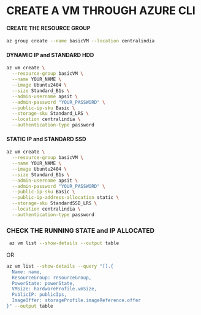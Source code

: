 # CREATE A VM THROUGH AZURE CLI

#### CREATE THE RESOURCE GROUP
```bash
az group create --name basicVM --location centralindia
```

#### DYNAMIC IP and STANDARD HDD 
```bash
az vm create \
  --resource-group basicVM \
  --name YOUR_NAME \
  --image Ubuntu2404 \
  --size Standard_B1s \
  --admin-username apsit \
  --admin-password "YOUR_PASSWORD" \
  --public-ip-sku Basic \
  --storage-sku Standard_LRS \
  --location centralindia \
  --authentication-type password
```
 #### STATIC IP and STANDARD SSD 
```bash
az vm create \
  --resource-group basicVM \
  --name YOUR_NAME \
  --image Ubuntu2404 \
  --size Standard_B1s \
  --admin-username apsit \
  --admin-password "YOUR_PASSWORD" \
  --public-ip-sku Basic \
  --public-ip-address-allocation static \
  --storage-sku StandardSSD_LRS \
  --location centralindia \
  --authentication-type password
```


### CHECK THE RUNNING STATE and IP ALLOCATED
```bash
 az vm list --show-details --output table
```
OR

```bash
az vm list --show-details --query "[].{
  Name: name,
  ResourceGroup: resourceGroup,
  PowerState: powerState,
  VMSize: hardwareProfile.vmSize,
  PublicIP: publicIps,
  ImageOffer: storageProfile.imageReference.offer
}" --output table
```

